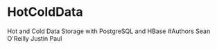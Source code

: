 # HotColdData
Hot and Cold Data Storage with PostgreSQL and HBase
#Authors
Sean O'Reilly
Justin Paul
